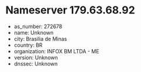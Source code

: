 # Nameserver 179.63.68.92

* as_number: 272678
* name: Unknown
* city: Brasilia de Minas
* country: BR
* organization: INFOX BM LTDA - ME
* version: Unknown
* dnssec: Unknown
